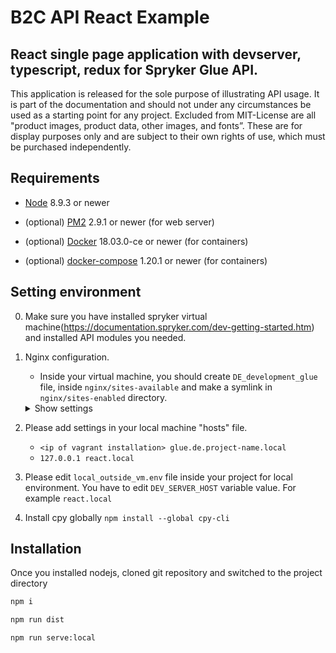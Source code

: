 B2C API React Example
===========
## React single page application with devserver, typescript, redux for Spryker Glue API.

This application is released for the sole purpose of illustrating API usage. It is part of the documentation and should not under any circumstances be used as a starting point for any project. Excluded from MIT-License are all "product images, product data, other images, and fonts”. These are for display purposes only and are subject to their own rights of use, which must be purchased independently.

## Requirements

- [Node](https://nodejs.org) 8.9.3 or newer

- (optional) [PM2](https://www.npmjs.com/package/pm2) 2.9.1 or newer (for web server)

- (optional) [Docker](https://www.docker.com/) 18.03.0-ce or newer (for containers)

- (optional) [docker-compose](https://github.com/docker/compose) 1.20.1 or newer (for containers)

## Setting environment
0. Make sure you have installed spryker virtual machine(https://documentation.spryker.com/dev-getting-started.htm) and installed API modules you needed.
1. Nginx configuration. 
    - Inside your virtual machine, you should create `DE_development_glue` file, inside `nginx/sites-available` and make a symlink in `nginx/sites-enabled` directory. 
    <details>
        <summary>Show settings</summary>
        <pre>
        server {
            &#35; Listener for production/staging - requires external LoadBalancer directing traffic to this port
            listen 10001;
            &#35; Listener for testing/development - one host only, doesn't require external LoadBalancer
            listen 80;
            server_name ~^glue\\.de\\..+\\.local$;
            keepalive_timeout 0;
            access_log  /data/logs/development/glue-access.log extended;
            root /data/shop/development/current/public/Glue;
            set $application_env development;
            set $application_store DE;
            proxy_read_timeout 600s;
            proxy_send_timeout 600s;
            fastcgi_read_timeout 600s;
            client_body_timeout 600s;
            client_header_timeout 600s;
            send_timeout 600s;
            location / {
                add_header X-Server $hostname;
                fastcgi_pass backend-$application_env-zed;
                fastcgi_index index.php;
                include /etc/nginx/fastcgi_params;
                fastcgi_param SCRIPT_NAME /index.php;
                fastcgi_param APPLICATION_ENV $application_env;
                fastcgi_param APPLICATION_STORE $application_store;
                fastcgi_param SCRIPT_FILENAME  $document_root/index.php;
                more_clear_headers 'X-Powered-By' 'X-Store' 'X-Locale' 'X-Env' 'Server';  
                if ($http_origin = "{{ALLOWED_ORIGIN}}") {
                    set $cors "true";
                }
                if ($request_method = 'OPTIONS') {
                    set $cors "${cors} o";
                }
                if ($cors = "true o") {
                    more_set_headers 'Access-Control-Allow-Origin: $http_origin';
                    more_set_headers 'Access-Control-Allow-Credentials: true';
                    more_set_headers 'Access-Control-Allow-Headers: Origin, Content-Type, Accept, Authorization, X-Anonymous-Customer-Unique-Id';
                    more_set_headers 'Access-Control-Allow-Methods: GET, POST, OPTIONS, PATCH, DELETE';
                    add_header Content-Type text/plain;
                    add_header Content-Length 0;
                    return 204;
                }
                if ($cors = "true") {
                    more_set_headers 'Access-Control-Allow-Origin: $http_origin';
                    more_set_headers 'Access-Control-Allow-Credentials: true';
                    more_set_headers 'Access-Control-Allow-Headers: Origin, Content-Type, Accept, Authorization, X-Anonymous-Customer-Unique-Id';
                    more_set_headers 'Access-Control-Allow-Methods: GET, POST, OPTIONS, PATCH, DELETE';
                    more_set_headers 'Access-Control-Expose-Headers: Content-Length, Content-Range';
                }
            }
        }
        </pre>
        Please, replace {{ALLOWED_ORIGIN}} with yours. For example "http://react.local:3000".
        Don`t forget restart nginx after new added settings.
    </details>
2. Please add settings in your local machine "hosts" file.
    - `<ip of vagrant installation> glue.de.project-name.local`
    - `127.0.0.1 react.local`
3. Please edit `local_outside_vm.env` file inside your project for local environment. You have to edit `DEV_SERVER_HOST` variable value. For example `react.local`

4. Install cpy globally `npm install --global cpy-cli`
## Installation

Once you installed nodejs, cloned git repository and switched to the project directory

```sh
npm i
```

```sh
npm run dist
```

```sh
npm run serve:local
```

